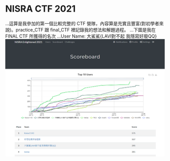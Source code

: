 # NISRA CTF 2021
...這算是我參加的第一個比較完整的 CTF 營隊，內容算是充實且豐富(對初學者來說)。practice_CTF 跟 final_CTF 裡記錄我的想法和解題過程。
...下圖是我在 FINAL CTF 所獲得的名次
...User Name: 大鯊鯊{LAVI對不起 我隱寫好廢QQ}
![](https://github.com/Sharkkcode/NISRA_CTF_2021_writeups/blob/main/final_ctf_scoreboard.png)